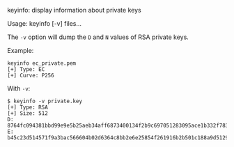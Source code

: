 keyinfo: display information about private keys

Usage: keyinfo [-v] files...

The `-v` option will dump the `D` and `N` values of RSA private keys.

Example:

```
keyinfo ec_private.pem
[+] Type: EC
[+] Curve: P256
```
With `-v`:

```
$ keyinfo -v private.key
[+] Type: RSA
[+] Size: 512
D: 8764fc094381bbd99e9e5b25aeb34aff6873400134f2b9c697051283095ace1b332f7832b9d8abcb6926b3f674ca62c194b7ee35a98882a621451b3fcd1705d1
E: b45c23d514571f9a3bac566604b02d6364c8bb2e6e25854f261916b2b501c188a9d512908cfbf972ae50c5e9ab0307a17d3ac1eb4a9ffa9d6422f0a1a03c69df
```
